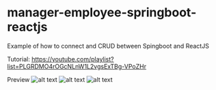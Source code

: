 # manager-employee-springboot-reactjs
Example of how to connect and CRUD between Spingboot and ReactJS

Tutorial: https://youtube.com/playlist?list=PLGRDMO4rOGcNLnW1L2vgsExTBg-VPoZHr

Preview
![alt text](https://github.com/NHau2803/manager-employee-springboot-reactjs/blob/master/preview/list.JPG?raw=true)
![alt text](https://github.com/NHau2803/manager-employee-springboot-reactjs/blob/master/preview/form.JPG?raw=true)
![alt text](https://github.com/NHau2803/manager-employee-springboot-reactjs/blob/master/preview/view.JPG?raw=true)
